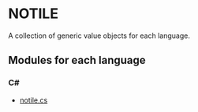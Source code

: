 # NOTILE
A collection of generic value objects for each language.

## Modules for each language

### C#
- [notile.cs](https://github.com/33iii44iv/notile.cs)
